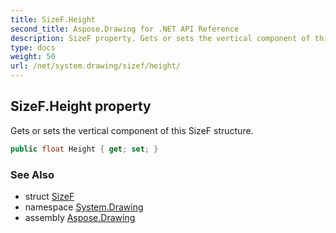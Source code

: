 ```yaml
---
title: SizeF.Height
second_title: Aspose.Drawing for .NET API Reference
description: SizeF property. Gets or sets the vertical component of this SizeF structure
type: docs
weight: 50
url: /net/system.drawing/sizef/height/
---
```

## SizeF.Height property

Gets or sets the vertical component of this SizeF structure.

```csharp
public float Height { get; set; }
```

### See Also

* struct [SizeF](../)
* namespace [System.Drawing](../../sizef/)
* assembly [Aspose.Drawing](../../../)


